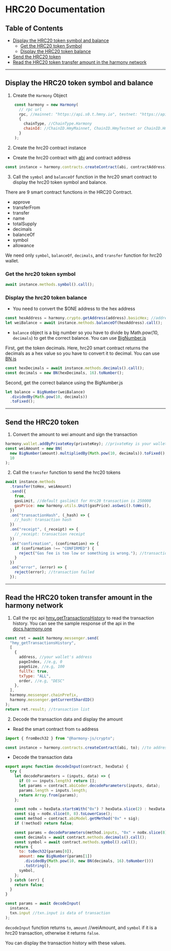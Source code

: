 # HRC20 Documentation

## Table of Contents

- [Display the HRC20 token symbol and balance](#display-the-hrc20-token-symbol-and-balance)
  - [Get the HRC20 token Symbol](#get-the-hrc20-token-symbol)
  - [Display the HRC20 token balance](#display-the-hrc20-token-balance)
- [Send the HRC20 token](#send-the-hrc20-token)
- [Read the HRC20 token transfer amount in the harmony network](#read-the-hrc20-token-transfer-amount-in-the-harmony-network)

---

## Display the HRC20 token symbol and balance

1. Create the `Harmony` Object

```javascript
    const harmony = new Harmony(
      // rpc url
      rpc, //mainnet: "https://api.s0.t.hmny.io", testnet: "https://api.s0.b.hmny.io"
      {
        chainType, //ChainType.Harmony
        chainId: //ChainID.HmyMainnet, ChainID.HmyTestnet or ChainID.HmyLocal
      }
    );
```

2. Create the hrc20 contract instance

- Create the hrc20 contract with [abi](https://github.com/harmony-one/onewallet/blob/master/src/services/hrc20/artifacts/artifact.json) and contract address

```javascript
const instance = harmony.contracts.createContract(abi, contractAddress);
```

3. Call the `symbol` and `balanceOf` function in the hrc20 smart contract to display the hrc20 token symbol and balance.

There are 9 smart contract functions in the HRC20 Contract.

- approve
- transferFrom
- transfer
- name
- totalSupply
- decimals
- balanceOf
- symbol
- allowance

We need only `symbol`, `balanceOf`, `decimals`, and `transfer` function for hrc20 wallet.

### Get the hrc20 token symbol

```javascript
await instance.methods.symbol().call();
```

### Display the hrc20 token balance

- You need to convert the \$ONE address to the hex address

```javascript
const hexAddress = harmony.crypto.getAddress(address).basicHex; //address is $ONE address, if it is hex already, you don't have to call this function
let weiBalance = await instance.methods.balanceOf(hexAddress).call();
```

- `balance` object is a big number so you have to divide by Math.pow(10, `decimals`) to get the correct balance. You can use [BigNumber.js](https://github.com/MikeMcl/bignumber.js)

First, get the token decimals. Here, hrc20 smart contract returns the decimals as a hex value so you have to convert it to decimal. You can use [BN.js](https://github.com/indutny/bn.js)

```javascript
const hexDecimals = await instance.methods.decimals().call();
const decimals = new BN(hexDecimals, 16).toNumber();
```

Second, get the correct balance using the BigNumber.js

```javascript
let balance = BigNumber(weiBalance)
  .dividedBy(Math.pow(10, decimals))
  .toFixed();
```

---

## Send the HRC20 token

1. Convert the amount to wei amount and sign the transaction

```javascript
harmony.wallet.addByPrivateKey(privateKey); //privateKey is your wallet's privatekey
const weiAmount = new BN(
  new BigNumber(amount).multipliedBy(Math.pow(10, decimals)).toFixed(),
  10
);
```

2. Call the `transfer` function to send the hrc20 tokens

```javascript
await instance.methods
  .transfer(toHex, weiAmount)
  .send({
    from,
    gasLimit, //default gaslimit for Hrc20 transaction is 250000
    gasPrice: new harmony.utils.Unit(gasPrice).asGwei().toWei(),
  })
  .on("transactionHash", (_hash) => {
    //_hash: transaction hash
  })
  .on("receipt", (_receipt) => {
    //_receipt: transaction receipt
  })
  .on("confirmation", (confirmation) => {
    if (confirmation !== "CONFIRMED") {
      reject("Gas fee is too low or something is wrong."); //transaction failed
    }
  })
  .on("error", (error) => {
    reject(error); //transaction failed
  });
```

---

## Read the HRC20 token transfer amount in the harmony network

1. Call the rpc api [hmy_getTransactionsHistory](https://docs.harmony.one/home/developers/api/methods/transaction-related-methods/hmy_gettransactionshistory) to read the transaction history. You can see the sample response of the api in the [docs.harmony.one](https://docs.harmony.one/home/developers/api/methods/transaction-related-methods/hmy_gettransactionshistoryharmony)

```javascript
const ret = await harmony.messenger.send(
  "hmy_getTransactionsHistory",
  [
    {
      address, //your wallet's address
      pageIndex, //e.g, 0
      pageSize, //e.g, 100
      fullTx: true,
      txType: "ALL",
      order, //e.g, "DESC"
    },
  ],
  harmony.messenger.chainPrefix,
  harmony.messenger.getCurrentShardID()
);
return ret.result; //transaction list
```

2. Decode the transaction data and display the amount

- Read the smart contract from `to` address

```javascript
import { fromBech32 } from "@harmony-js/crypto";

const instance = harmony.contracts.createContract(abi, to); //to address of transaction
```

- Decode the transaction data

```javascript
export async function decodeInput(contract, hexData) {
  try {
    let decodeParameters = (inputs, data) => {
      if (0 == inputs.length) return [];
      let params = contract.abiCoder.decodeParameters(inputs, data);
      params.length = inputs.length;
      return Array.from(params);
    };

    const no0x = hexData.startsWith("0x") ? hexData.slice(2) : hexData;
    const sig = no0x.slice(0, 8).toLowerCase();
    const method = contract.abiModel.getMethod("0x" + sig);
    if (!method) return false;

    const params = decodeParameters(method.inputs, "0x" + no0x.slice(8));
    const decimals = await contract.methods.decimals().call();
    const symbol = await contract.methods.symbol().call();
    return {
      to: toBech32(params[0]),
      amount: new BigNumber(params[1])
        .dividedBy(Math.pow(10, new BN(decimals, 16).toNumber()))
        .toString(),
      symbol,
    };
  } catch (err) {
    return false;
  }
}
```

```javascript
const params = await decodeInput(
  instance,
  txn.input //txn.input is data of transaction
);
```

`decodeInput` function returns `to`, `amount` //weiAmount, and `symbol` if it is a hrc20 transaction, otherwise it returns `false`.

You can display the transaction history with these values.
